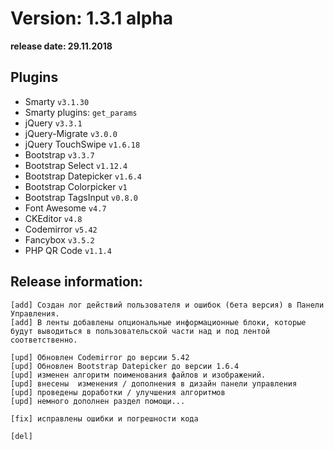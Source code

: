 Version: 1.3.1 alpha
========================
**release date:	29.11.2018**

Plugins
-------
- Smarty                `v3.1.30`
- Smarty plugins:       `get_params`
- jQuery                `v3.3.1`
- jQuery-Migrate        `v3.0.0`
- jQuery TouchSwipe     `v1.6.18`
- Bootstrap             `v3.3.7`
- Bootstrap Select      `v1.12.4`
- Bootstrap Datepicker  `v1.6.4`
- Bootstrap Colorpicker `v1`
- Bootstrap TagsInput   `v0.8.0`
- Font Awesome          `v4.7`
- CKEditor              `v4.8`
- Codemirror            `v5.42`
- Fancybox		`v3.5.2`
- PHP QR Code           `v1.1.4`


Release information:
-------------
	[add] Создан лог действий пользователя и ошибок (бета версия) в Панели Управления.
	[add] В ленты добавлены опциональные информационные блоки, которые будут выводиться в пользовательской части над и под лентой соответственно.
	
	[upd] Обновлен Codemirror до версии 5.42
	[upd] Обновлен Bootstrap Datepicker до версии 1.6.4
	[upd] изменен алгоритм поименования файлов и изображений.
	[upd] внесены  изменения / дополнения в дизайн панели управления
	[upd] проведены доработки / улучшения алгоритмов
	[upd] немного дополнен раздел помощи...
	
	[fix] исправлены ошибки и погрешности кода
	
	[del]
	